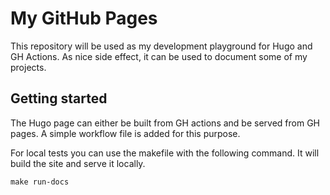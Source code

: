 # My GitHub Pages 

This repository will be used as my development playground for Hugo and GH Actions. 
As nice side effect, it can be used to document some of my projects.

## Getting started

The Hugo page can either be built from GH actions and be served from GH pages.
A simple workflow file is added for this purpose.

For local tests you can use the makefile with the following command. 
It will build the site and serve it locally.

```make run-docs```

